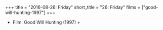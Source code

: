 +++
title = "2016-08-26: Friday"
short_title = "26: Friday"
films = ["good-will-hunting-1997"]
+++


* Film: Good Will Hunting (1997) +
